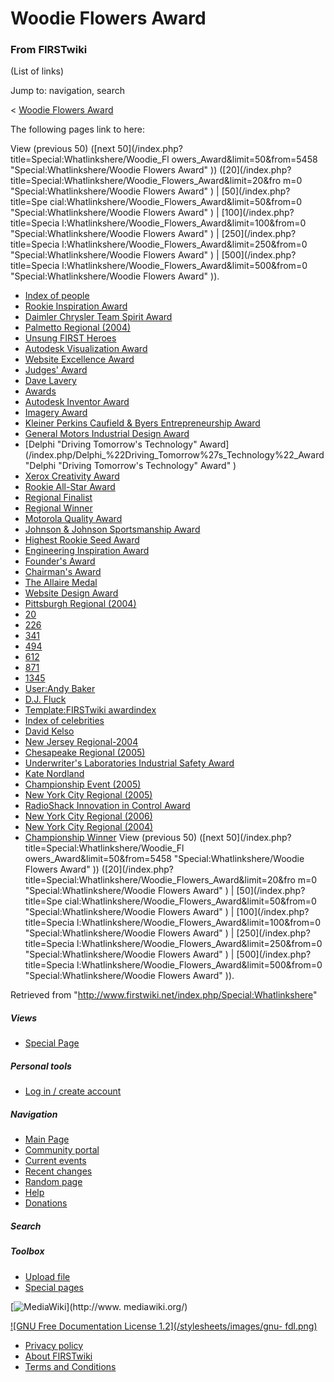 # Woodie Flowers Award

### From FIRSTwiki

(List of links)

Jump to: navigation, search

&lt; [Woodie Flowers Award](/index.php?title=Woodie_Flowers_Award&redirect=no
"Woodie Flowers Award" )  

The following pages link to here:

View (previous 50) ([next 50](/index.php?title=Special:Whatlinkshere/Woodie_Fl
owers_Award&limit=50&from=5458 "Special:Whatlinkshere/Woodie Flowers Award" ))
([20](/index.php?title=Special:Whatlinkshere/Woodie_Flowers_Award&limit=20&fro
m=0 "Special:Whatlinkshere/Woodie Flowers Award" ) | [50](/index.php?title=Spe
cial:Whatlinkshere/Woodie_Flowers_Award&limit=50&from=0
"Special:Whatlinkshere/Woodie Flowers Award" ) | [100](/index.php?title=Specia
l:Whatlinkshere/Woodie_Flowers_Award&limit=100&from=0
"Special:Whatlinkshere/Woodie Flowers Award" ) | [250](/index.php?title=Specia
l:Whatlinkshere/Woodie_Flowers_Award&limit=250&from=0
"Special:Whatlinkshere/Woodie Flowers Award" ) | [500](/index.php?title=Specia
l:Whatlinkshere/Woodie_Flowers_Award&limit=500&from=0
"Special:Whatlinkshere/Woodie Flowers Award" )).

  * [Index of people](/index.php/Index_of_people "Index of people" )
  * [Rookie Inspiration Award](/index.php/Rookie_Inspiration_Award "Rookie Inspiration Award" )
  * [Daimler Chrysler Team Spirit Award](/index.php/Daimler_Chrysler_Team_Spirit_Award "Daimler Chrysler Team Spirit Award" )
  * [Palmetto Regional (2004)](/index.php/Palmetto_Regional_%282004%29 "Palmetto Regional \(2004\)" )
  * [Unsung FIRST Heroes](/index.php/Unsung_FIRST_Heroes "Unsung FIRST Heroes" )
  * [Autodesk Visualization Award](/index.php/Autodesk_Visualization_Award "Autodesk Visualization Award" )
  * [Website Excellence Award](/index.php/Website_Excellence_Award "Website Excellence Award" )
  * [Judges' Award](/index.php/Judges%27_Award "Judges' Award" )
  * [Dave Lavery](/index.php/Dave_Lavery "Dave Lavery" )
  * [Awards](/index.php/Awards "Awards" )
  * [Autodesk Inventor Award](/index.php/Autodesk_Inventor_Award "Autodesk Inventor Award" )
  * [Imagery Award](/index.php/Imagery_Award "Imagery Award" )
  * [Kleiner Perkins Caufield &amp; Byers Entrepreneurship Award](/index.php/Kleiner_Perkins_Caufield_%26_Byers_Entrepreneurship_Award "Kleiner Perkins Caufield & Byers Entrepreneurship Award" )
  * [General Motors Industrial Design Award](/index.php/General_Motors_Industrial_Design_Award "General Motors Industrial Design Award" )
  * [Delphi "Driving Tomorrow's Technology" Award](/index.php/Delphi_%22Driving_Tomorrow%27s_Technology%22_Award "Delphi "Driving Tomorrow's Technology" Award" )
  * [Xerox Creativity Award](/index.php/Xerox_Creativity_Award "Xerox Creativity Award" )
  * [Rookie All-Star Award](/index.php/Rookie_All-Star_Award "Rookie All-Star Award" )
  * [Regional Finalist](/index.php/Regional_Finalist "Regional Finalist" )
  * [Regional Winner](/index.php/Regional_Winner "Regional Winner" )
  * [Motorola Quality Award](/index.php/Motorola_Quality_Award "Motorola Quality Award" )
  * [Johnson &amp; Johnson Sportsmanship Award](/index.php/Johnson_%26_Johnson_Sportsmanship_Award "Johnson & Johnson Sportsmanship Award" )
  * [Highest Rookie Seed Award](/index.php/Highest_Rookie_Seed_Award "Highest Rookie Seed Award" )
  * [Engineering Inspiration Award](/index.php/Engineering_Inspiration_Award "Engineering Inspiration Award" )
  * [Founder's Award](/index.php/Founder%27s_Award "Founder's Award" )
  * [Chairman's Award](/index.php/Chairman%27s_Award "Chairman's Award" )
  * [The Allaire Medal](/index.php/The_Allaire_Medal "The Allaire Medal" )
  * [Website Design Award](/index.php/Website_Design_Award "Website Design Award" )
  * [Pittsburgh Regional (2004)](/index.php/Pittsburgh_Regional_%282004%29 "Pittsburgh Regional \(2004\)" )
  * [20](/index.php/20 "20" )
  * [226](/index.php/226 "226" )
  * [341](/index.php/341 "341" )
  * [494](/index.php/494 "494" )
  * [612](/index.php/612 "612" )
  * [871](/index.php/871 "871" )
  * [1345](/index.php/1345 "1345" )
  * [User:Andy Baker](/index.php/User:Andy_Baker "User:Andy Baker" )
  * [D.J. Fluck](/index.php/D.J._Fluck "D.J. Fluck" )
  * [Template:FIRSTwiki awardindex](/index.php/Template:FIRSTwiki_awardindex "Template:FIRSTwiki awardindex" )
  * [Index of celebrities](/index.php/Index_of_celebrities "Index of celebrities" )
  * [David Kelso](/index.php/David_Kelso "David Kelso" )
  * [New Jersey Regional-2004](/index.php/New_Jersey_Regional-2004 "New Jersey Regional-2004" )
  * [Chesapeake Regional (2005)](/index.php/Chesapeake_Regional_%282005%29 "Chesapeake Regional \(2005\)" )
  * [Underwriter's Laboratories Industrial Safety Award](/index.php/Underwriter%27s_Laboratories_Industrial_Safety_Award "Underwriter's Laboratories Industrial Safety Award" )
  * [Kate Nordland](/index.php/Kate_Nordland "Kate Nordland" )
  * [Championship Event (2005)](/index.php/Championship_Event_%282005%29 "Championship Event \(2005\)" )
  * [New York City Regional (2005)](/index.php/New_York_City_Regional_%282005%29 "New York City Regional \(2005\)" )
  * [RadioShack Innovation in Control Award](/index.php/RadioShack_Innovation_in_Control_Award "RadioShack Innovation in Control Award" )
  * [New York City Regional (2006)](/index.php/New_York_City_Regional_%282006%29 "New York City Regional \(2006\)" )
  * [New York City Regional (2004)](/index.php/New_York_City_Regional_%282004%29 "New York City Regional \(2004\)" )
  * [Championship Winner](/index.php/Championship_Winner "Championship Winner" )
View (previous 50) ([next 50](/index.php?title=Special:Whatlinkshere/Woodie_Fl
owers_Award&limit=50&from=5458 "Special:Whatlinkshere/Woodie Flowers Award" ))
([20](/index.php?title=Special:Whatlinkshere/Woodie_Flowers_Award&limit=20&fro
m=0 "Special:Whatlinkshere/Woodie Flowers Award" ) | [50](/index.php?title=Spe
cial:Whatlinkshere/Woodie_Flowers_Award&limit=50&from=0
"Special:Whatlinkshere/Woodie Flowers Award" ) | [100](/index.php?title=Specia
l:Whatlinkshere/Woodie_Flowers_Award&limit=100&from=0
"Special:Whatlinkshere/Woodie Flowers Award" ) | [250](/index.php?title=Specia
l:Whatlinkshere/Woodie_Flowers_Award&limit=250&from=0
"Special:Whatlinkshere/Woodie Flowers Award" ) | [500](/index.php?title=Specia
l:Whatlinkshere/Woodie_Flowers_Award&limit=500&from=0
"Special:Whatlinkshere/Woodie Flowers Award" )).

Retrieved from "<http://www.firstwiki.net/index.php/Special:Whatlinkshere>"

##### Views

  * [Special Page](/index.php/Special:Whatlinkshere/Woodie_Flowers_Award)

##### Personal tools

  * [Log in / create account](/index.php?title=Special:Userlogin&returnto=Special:Whatlinkshere)

[](/index.php/Main_Page "Main Page" )

##### Navigation

  * [Main Page](/index.php/Main_Page)
  * [Community portal](/index.php/FIRSTwiki:Community_portal)
  * [Current events](/index.php/Current_events)
  * [Recent changes](/index.php/Special:Recentchanges)
  * [Random page](/index.php/Special:Random)
  * [Help](/index.php/Help:Contents)
  * [Donations](/index.php/FIRSTwiki:Site_support)

##### Search



##### Toolbox

  * [Upload file](/index.php/Special:Upload)
  * [Special pages](/index.php/Special:Specialpages)

[![MediaWiki](/skins/common/images/poweredby_mediawiki_88x31.png)](http://www.
mediawiki.org/)

[![GNU Free Documentation License 1.2](/stylesheets/images/gnu-
fdl.png)](http://www.gnu.org/copyleft/fdl.html)

  * [Privacy policy](/index.php/FIRSTwiki:Privacy_policy "FIRSTwiki:Privacy policy" )
  * [About FIRSTwiki](/index.php/FIRSTwiki:About "FIRSTwiki:About" )
  * [Terms and Conditions](/index.php/FIRSTwiki:Terms_and_conditions "FIRSTwiki:Terms and conditions" )

